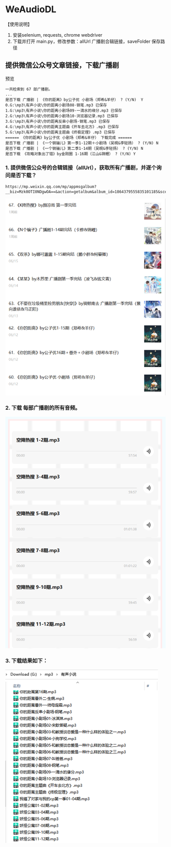 # WeAudioDL
【使用说明】
1. 安装selenium, requests, chrome webdriver
2. 下载并打开 main.py，修改参数：allUrl 广播剧合辑链接，saveFolder 保存路径

## 提供微信公众号文章链接，下载广播剧  
预览
~~~
一共检索到 67 部广播剧。
...
是否下载 广播剧 | 《你的距离》by公子优 小剧场（郑希&羊仔） ? (Y/N)  Y
0.G:\mp3\有声小说\你的距离小剧场08·钢笔.mp3 已保存
1.G:\mp3\有声小说\你的距离小剧场09·一滴水的缘分.mp3 已保存
2.G:\mp3\有声小说\你的距离小剧场10·浏览器记录.mp3 已保存
3.G:\mp3\有声小说\你的距离反串小剧场·钢笔.mp3 已保存
4.G:\mp3\有声小说\你的距离主题曲《开车去北方》.mp3 已保存
5.G:\mp3\有声小说\你的距离主题曲《终极定理》.mp3 已保存
====== 《你的距离》by公子优 小剧场（郑希&羊仔） 下载完成 ======
是否下载 广播剧 | 《一个钢镚儿》第一季1-12期＋小剧场（吴晛&李轻扬） ? (Y/N) N
是否下载 广播剧 | 《一个钢镚儿》第二季1-14期（吴晛&李轻扬） ? (Y/N) N
是否下载 《攻略对象出了错》by金刚圈 1-16期（江山&锦鲤） ? (Y/N) Y
~~~

### 1. 提供微信公众号的合辑链接（allUrl），获取所有广播剧，并逐个询问是否下载？
~~~
https://mp.weixin.qq.com/mp/appmsgalbum?__biz=Mzk0OTI0NDgwOA==&action=getalbum&album_id=1864379555835101185&scene=173
~~~

![image](https://github.com/chopper-go/WeAudioDL/blob/main/image/1.png)

### 2. 下载 每部广播剧的所有音频。

  ![image](https://github.com/chopper-go/WeAudioDL/blob/main/image/2.png)

### 3. 下载结果如下：

  ![image](https://github.com/chopper-go/WeAudioDL/blob/main/image/3.png)

